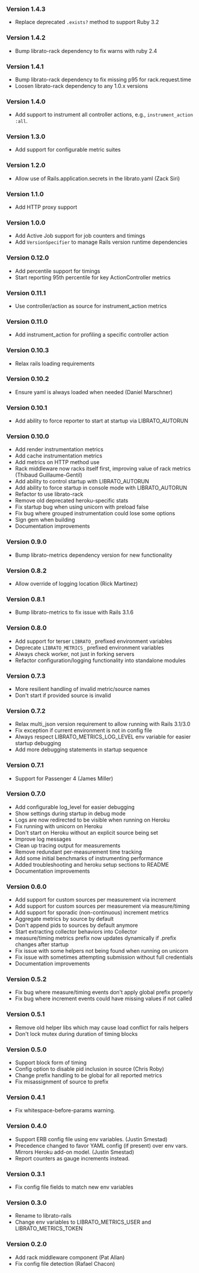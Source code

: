 ### Version 1.4.3
* Replace deprecated `.exists?` method to support Ruby 3.2

### Version 1.4.2
* Bump librato-rack dependency to fix warns with ruby 2.4

### Version 1.4.1
* Bump librato-rack dependency to fix missing p95 for rack.request.time
* Loosen librato-rack dependency to any 1.0.x versions

### Version 1.4.0
* Add support to instrument all controller actions, e.g., `instrument_action :all`.

### Version 1.3.0
* Add support for configurable metric suites

### Version 1.2.0
* Allow use of Rails.application.secrets in the librato.yaml (Zack Siri)

### Version 1.1.0
* Add HTTP proxy support

### Version 1.0.0
* Add Active Job support for job counters and timings
* Add `VersionSpecifier` to manage Rails version runtime dependencies

### Version 0.12.0
* Add percentile support for timings
* Start reporting 95th percentile for key ActionController metrics

### Version 0.11.1
* Use controller/action as source for instrument_action metrics

### Version 0.11.0
* Add instrument_action for profiling a specific controller action

### Version 0.10.3
* Relax rails loading requirements

### Version 0.10.2
* Ensure yaml is always loaded when needed (Daniel Marschner)

### Version 0.10.1
* Add ability to force reporter to start at startup via LIBRATO_AUTORUN

### Version 0.10.0
* Add render instrumentation metrics
* Add cache instrumentation metrics
* Add metrics on HTTP method use
* Rack middleware now racks itself first, improving value of rack metrics (Thibaud Guillaume-Gentil)
* Add ability to control startup with LIBRATO_AUTORUN
* Add ability to force startup in console mode with LIBRATO_AUTORUN
* Refactor to use librato-rack
* Remove old deprecated heroku-specific stats
* Fix startup bug when using unicorn with preload false
* Fix bug where grouped instrumentation could lose some options
* Sign gem when building
* Documentation improvements

### Version 0.9.0
* Bump librato-metrics dependency version for new functionality

### Version 0.8.2
* Allow override of logging location (Rick Martinez)

### Version 0.8.1
* Bump librato-metrics to fix issue with Rails 3.1.6

### Version 0.8.0
* Add support for terser `LIBRATO_` prefixed environment variables
* Deprecate `LIBRATO_METRICS_` prefixed environment variables
* Always check worker, not just in forking servers
* Refactor configuration/logging functionality into standalone modules

### Version 0.7.3
* More resilient handling of invalid metric/source names
* Don't start if provided source is invalid

### Version 0.7.2
* Relax multi_json version requirement to allow running with Rails 3.1/3.0
* Fix exception if current environment is not in config file
* Always respect LIBRATO_METRICS_LOG_LEVEL env variable for easier startup debugging
* Add more debugging statements in startup sequence

### Version 0.7.1
* Support for Passenger 4 (James Miller)

### Version 0.7.0
* Add configurable log_level for easier debugging
* Show settings during startup in debug mode
* Logs are now redirected to be visible when running on Heroku
* Fix running with unicorn on Heroku
* Don't start on Heroku without an explicit source being set
* Improve log messages
* Clean up tracing output for measurements
* Remove redundant per-measurement time tracking
* Add some initial benchmarks of instrumenting performance
* Added troubleshooting and heroku setup sections to README
* Documentation improvements

### Version 0.6.0
* Add support for custom sources per measurement via increment
* Add support for custom sources per measurement via measure/timing
* Add support for sporadic (non-continuous) increment metrics
* Aggregate metrics by source by default
* Don't append pids to sources by default anymore
* Start extracting collector behaviors into Collector
* measure/timing metrics prefix now updates dynamically if .prefix changes after startup
* Fix issue with some helpers not being found when running on unicorn
* Fix issue with sometimes attempting submission without full credentials
* Documentation improvements

### Version 0.5.2
* Fix bug where measure/timing events don't apply global prefix properly
* Fix bug where increment events could have missing values if not called

### Version 0.5.1
* Remove old helper libs which may cause load conflict for rails helpers
* Don't lock mutex during duration of timing blocks

### Version 0.5.0
* Support block form of timing
* Config option to disable pid inclusion in source (Chris Roby)
* Change prefix handling to be global for all reported metrics
* Fix misassignment of source to prefix

### Version 0.4.1
* Fix whitespace-before-params warning.

### Version 0.4.0
* Support ERB config file using env variables. (Justin Smestad)
* Precedence changed to favor YAML config (if present) over env vars.
  Mirrors Heroku add-on model. (Justin Smestad)
* Report counters as gauge increments instead.

### Version 0.3.1
* Fix config file fields to match new env variables

### Version 0.3.0
* Rename to librato-rails
* Change env variables to LIBRATO_METRICS_USER and LIBRATO_METRICS_TOKEN

### Version 0.2.0
* Add rack middleware component (Pat Allan)
* Fix config file detection (Rafael Chacon)

